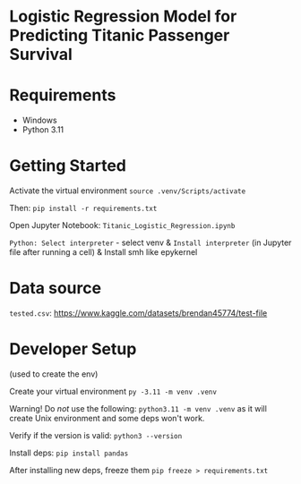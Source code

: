 # Logistic Regression Model for Predicting Titanic Passenger Survival

# Requirements

- Windows
- Python 3.11

# Getting Started

Activate the virtual environment
`source .venv/Scripts/activate`

Then:
`pip install -r requirements.txt`

Open Jupyter Notebook:
`Titanic_Logistic_Regression.ipynb`

`Python: Select interpreter` - select venv
& `Install interpreter` (in Jupyter file after running a cell)
& Install smh like epykernel

# Data source

`tested.csv`: https://www.kaggle.com/datasets/brendan45774/test-file

# Developer Setup

(used to create the env)

Create your virtual environment
`py -3.11 -m venv .venv`

Warning! Do *not* use the following:
`python3.11 -m venv .venv`
as it will create Unix environment and some deps won't work.

Verify if the version is valid:
`python3 --version`

Install deps:
`pip install pandas`

After installing new deps, freeze them
`pip freeze > requirements.txt`